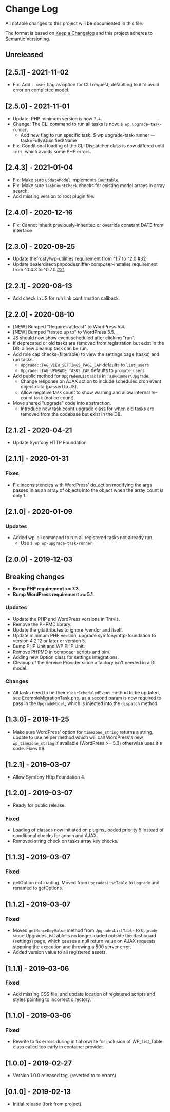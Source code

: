 # Change Log
All notable changes to this project will be documented in this file.

The format is based on [Keep a Changelog](http://keepachangelog.com/)
and this project adheres to [Semantic Versioning](http://semver.org/).

## Unreleased

## [2.5.1] - 2021-11-02
- Fix: Add `--user` flag as option for CLI request, defaulting to `0` to avoid error on completed model. 

## [2.5.0] - 2021-11-01
- Update: PHP minimum version is now `7.4`.
- Change: The CLI command to run all tasks is now: `$ wp upgrade-task-runner`.
  - Add new flag to run specific task: $ wp upgrade-task-runner --task=Fully\\Qualified\\Name`
- Fix: Conditional loading of the CLI Dispatcher class is now differed until `init`, which avoids some
  PHP errors. 

## [2.4.3] - 2021-01-04
- Fix: Make sure `UpdateModel` implements `Countable`.
- Fix: Make sure `TaskCountCheck` checks for existing model arrays in array search.
- Add missing version to root plugin file.

## [2.4.0] - 2020-12-16
- Fix: Cannot inherit previously-inherited or override constant DATE from interface

## [2.3.0] - 2020-09-25
- Update thefrosty/wp-utilities requirement from ^1.7 to ^2.0 [#32](https://github.com/thefrosty/wp-upgrade-task-runner/pull/32)
- Update dealerdirect/phpcodesniffer-composer-installer requirement from ^0.4.3 to ^0.7.0 [#21](https://github.com/thefrosty/wp-upgrade-task-runner/pull/21)

## [2.2.1] - 2020-08-13
- Add check in JS for run link confirmation callback. 

## [2.2.0] - 2020-08-10
- [NEW] Bumped "Requires at least" to WordPress 5.4.
- [NEW] Bumped "tested up to" to WordPress 5.5.
- JS should now show event scheduled after clicking "run".
- If deprecated or old tasks are removed from registration but exist in the DB, a new cleanup task can be run.
- Add role cap checks (filterable) to view the settings page (tasks) and run tasks.
   * `Upgrade::TAG_VIEW_SETTINGS_PAGE_CAP` defaults to `list_users` 
   * `Upgrade::TAG_UPGRADE_TASKS_CAP` defaults to `promote_users` 
- Add public method for `UpgradesListTable` in `TaskRunner\Upgrade`.
   * Change response on AJAX action to include scheduled cron event object data (passed to JS). 
   * Allow negative task count to show warning and allow internal re-count task (notice count).
- Move shared "upgrade" code into abstraction.
   * Introduce new task count upgrade class for when old tasks are removed from the codebase but exist in the DB.

## [2.1.2] - 2020-04-21
- Update Symfony HTTP Foundation

## [2.1.1] - 2020-01-31
### Fixes
- Fix inconsistencies with WordPress' do_action modifying the args passed in as an array of objects into 
the object when the array count is only 1.

## [2.1.0] - 2020-01-09
### Updates
- Added wp-cli command to run all registered tasks not already run.
    * Use `$ wp wp-upgrade-task-runner`

## [2.0.0] - 2019-12-03
## Breaking changes
- **Bump PHP requirement >= 7.3**.
- **Bump WordPress requirement >= 5.1**.
### Updates
- Update the PHP and WordPress versions in Travis.
- Remove the PHPMD library.
- Update the gitattributes to ignore /vendor and itself.
- Update minimum PHP version, upgrade symfony/http-foundation to version 4.2.12 or later or version 5.
- Bump PHP Unit and WP PHP Unit.
- Remove PHPMD in composer scripts and bin/.
- Adding new Option class for settings integrations.
- Cleanup of the Service Provider since a factory isn't needed in a DI model.
### Changes
- All tasks need to be their `clearScheduledEvent` method to be updated, 
see [ExampleMigrationTask.php](src/Tasks/ExampleMigrationTask.php), as a second param is now required to pass in
the `UpgradeModel`, which is injected into the `dispatch` method.

## [1.3.0] - 2019-11-25
- Make sure WordPress' option for `timezone_string` returns a string, update to use helper method which will call
WordPress's new `wp_timezone_string` if available (WordPress >= 5.3) otherwise uses it's code. Fixes #9.

## [1.2.1] - 2019-03-07
- Allow Symfony Http Foundation 4.

## [1.2.0] - 2019-03-07
- Ready for public release.
### Fixed
- Loading of classes now initiated on plugins_loaded priority 5 instead of conditional checks for admin and AJAX.
- Removed string check on tasks array key checks.

## [1.1.3] - 2019-03-07
### Fixed
- getOption not loading. Moved from `UpgradesListTable` to `Upgrade` and renamed to getOptions.

## [1.1.2] - 2019-03-07
### Fixed
- Moved `getNonceKeyValue` method from `UpgradesListTable` to `Upgrade` since UpgradesListTable is no longer loaded outside
the dashboard (settings) page, which causes a null return value on AJAX requests stopping the execution and throwing
a 500 server error.
- Added version value to all registered assets.

## [1.1.1] - 2019-03-06
### Fixed
- Add missing CSS file, and update location of registered scripts and styles pointing to incorrect directory.

## [1.1.0] - 2019-03-06
### Fixed
- Rewrite to fix errors during initial rewrite for inclusion of WP_List_Table class called too early in container provider.

## [1.0.0] - 2019-02-27
- Version 1.0.0 released tag. (reverted to to errors)

## [0.1.0] - 2019-02-13
- Initial release (fork from project).
